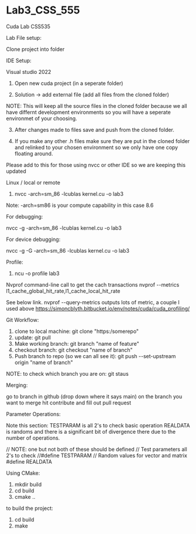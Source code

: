 # Lab3_CSS_555
Cuda Lab CSS535

Lab File setup:

Clone project into folder

IDE Setup:

Visual studio 2022 

1. Open new cuda project (in a seperate folder)

2. Solution -> add external file (add all files from the cloned folder)

NOTE: This will keep all the source files in the cloned folder because we all have differnt development environments so you will have a seperate environmet of your choosing.

3. After changes made to files save and push from the cloned folder.

4. If you make any other .h files make sure they are put in the cloned folder and relinked to your chosen environment so we only have one copy floating around.


Please add to this for those using nvcc or other IDE so we are keeping this updated

Linux / local or remote

1. nvcc -arch=sm_86 -lcublas kernel.cu -o lab3

Note: -arch=sm86 is your compute capability in this case 8.6

For debugging:

nvcc -g -arch=sm_86 -lcublas kernel.cu -o lab3

For device debugging:

nvcc -g -G -arch=sm_86 -lcublas kernel.cu -o lab3


Profile:

1. ncu -o profile lab3


Nvprof command-line call to get the cach transactions
nvprof --metrics l1_cache_global_hit_rate,l1_cache_local_hit_rate

See below link. nvprof --query-metrics outputs lots of metric, a couple I used above
https://simoncblyth.bitbucket.io/env/notes/cuda/cuda_profiling/

Git Workflow:

1. clone to local machine: git clone "https:/somerepo"
2. update: git pull
3. Make working branch: git branch "name of feature"
4. checkout branch: git checkout "name of branch"
5. Push branch to repo (so we can all see it): git push --set-upstream origin "name of branch"

NOTE: to check which branch you are on: git staus

Merging:

go to branch in github (drop down where it says main)
on the branch you want to merge hit contribute and fill out pull request

Parameter Operations:

Note this section: TESTPARAM is all 2's to check basic operation REALDATA is randoms and there is a significant bit of divergence there due to the number of operations.

// NOTE: one but not both of these should be defined
// Test parameters all 2's to check 
//#define TESTPARAM
// Random values for vector and matrix
#define REALDATA

Using CMake:

1. mkdir build
2. cd build
3. cmake ..

to build the project:
1. cd build
2. make

